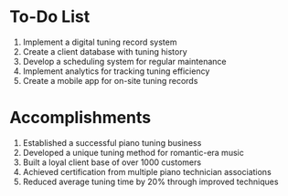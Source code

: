 # To-Do List

1. Implement a digital tuning record system
2. Create a client database with tuning history
3. Develop a scheduling system for regular maintenance
4. Implement analytics for tracking tuning efficiency
5. Create a mobile app for on-site tuning records

# Accomplishments

1. Established a successful piano tuning business
2. Developed a unique tuning method for romantic-era music
3. Built a loyal client base of over 1000 customers
4. Achieved certification from multiple piano technician associations
5. Reduced average tuning time by 20% through improved techniques
